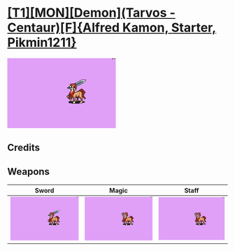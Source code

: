 # [\[T1\]\[MON\]\[Demon\]\(Tarvos - Centaur\)\[F\]{Alfred Kamon, Starter, Pikmin1211}](./)

<img src="./1.%20Sword/Sword_000.png" alt="[T1][MON][Demon](Tarvos - Centaur)[F]{Alfred Kamon, Starter, Pikmin1211} standing" />

## Credits



## Weapons


|Sword |Magic |Staff |
|  :---: | :---: | :---: |
| <img alt="Sword animation" src="./1.%20Sword/Sword.gif" /> | <img alt="Magic animation" src="./6.%20Magic%20%7BPikmin1211%7D/Magic.gif" /> | <img alt="Staff animation" src="./7.%20Staff%20%7BPikmin1211%7D/Staff.gif" /> |

